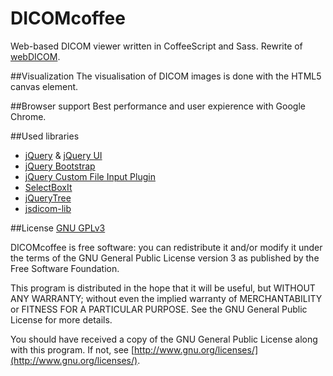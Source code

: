 # DICOMcoffee	
Web-based DICOM viewer written in CoffeeScript and Sass. Rewrite of [webDICOM](https://github.com/mi-kas/webDICOM).

##Visualization
The visualisation of DICOM images is done with the HTML5 canvas element.

##Browser support
Best performance and user expierence with Google Chrome.

##Used libraries
- [jQuery](http://jquery.com/) & [jQuery UI](http://jqueryui.com/)
- [jQuery Bootstrap](http://addyosmani.github.io/jquery-ui-bootstrap/)
- [jQuery Custom File Input Plugin](https://github.com/filamentgroup/jQuery-Custom-File-Input)
- [SelectBoxIt](http://gregfranko.com/jquery.selectBoxIt.js/)
- [jQueryTree](https://code.google.com/p/dwpe/source/browse/trunk/tree/js/jQuery.tree.js?r=36)
- [jsdicom-lib](https://github.com/Infogosoft/jsdicom-lib)

##License
[GNU GPLv3](http://www.gnu.org/licenses/gpl-3.0)

DICOMcoffee is free software: you can redistribute it and/or modify
it under the terms of the GNU General Public License version 3 as published by
the Free Software Foundation.

This program is distributed in the hope that it will be useful,
but WITHOUT ANY WARRANTY; without even the implied warranty of
MERCHANTABILITY or FITNESS FOR A PARTICULAR PURPOSE.  See the
GNU General Public License for more details.

You should have received a copy of the GNU General Public License
along with this program.  If not, see [http://www.gnu.org/licenses/](http://www.gnu.org/licenses/).
